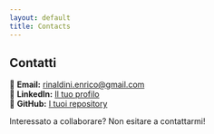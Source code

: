 ```yaml
---
layout: default
title: Contacts
---
```


## Contatti

📧 **Email:** rinaldini.enrico@gmail.com  
💼 **LinkedIn:** [Il tuo profilo](https://linkedin.com/in/enrico-rinaldini-a8020a80/)  
🐙 **GitHub:** [I tuoi repository](https://github.com/rinaldinie)

Interessato a collaborare? Non esitare a contattarmi!